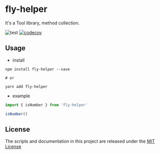 # fly-helper

It's a Tool library, method collection.

![test](https://github.com/simonwong/fly-helper/workflows/test/badge.svg)
[![codecov](https://codecov.io/gh/simonwong/fly-helper/branch/master/graph/badge.svg)](https://codecov.io/gh/simonwong/fly-helper)


## Usage

- install

```shell
npm install fly-helper --save

# or

yarn add fly-helper
```

- example

```javascript
import { isNumber } from 'fly-helper'

isNumber()
```


## License

The scripts and documentation in this project are released under the [MIT License](https://github.com/simonwong/fly-helper/blob/master/LICENSE)
